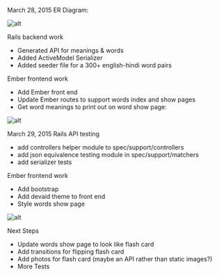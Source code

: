 March 28, 2015
ER Diagram:

![alt](http://i.imgur.com/giTLrQm.png)

Rails backend work
- Generated API for meanings & words
- Added ActiveModel Serializer
- Added seeder file for a 300+ english-hindi word pairs

Ember frontend work
- Add Ember front end
- Update Ember routes to support words index and show pages
- Get word meanings to print out on word show page:

![alt](http://i.imgur.com/tKsF9BQ.png)

March 29, 2015
Rails API testing
- add controllers helper module to spec/support/controllers
- add json equivalence testing module in spec/support/matchers
- add serializer tests

Ember frontend work
- Add bootstrap
- Add devaid theme to front end
- Style words show page

![alt](http://i.imgur.com/cjY7nUN.png)

Next Steps
- Update words show page to look like flash card
- Add transitions for flipping flash card
- Add photos for flash card (maybe an API rather than static images?)
- More Tests
